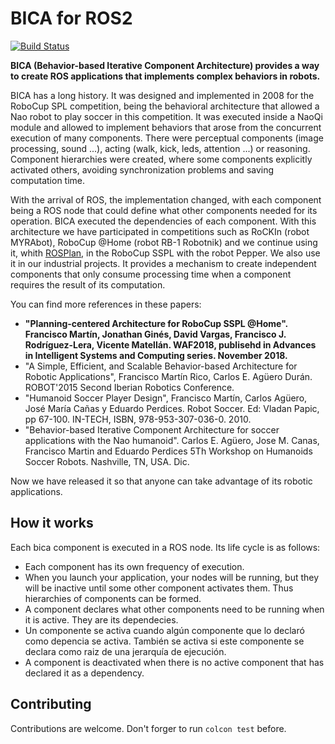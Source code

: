 # BICA for ROS2

[![Build Status](https://travis-ci.com/IntelligentRoboticsLabs/BICA.svg?branch=ros2)](https://travis-ci.com/IntelligentRoboticsLabs/BICA)


**BICA (Behavior-based Iterative Component Architecture) provides a way to create ROS applications that implements complex behaviors in robots.**

BICA has a long history. It was designed and implemented in 2008 for the RoboCup SPL competition, being the behavioral architecture that allowed a Nao robot to play soccer in this competition. It was executed inside a NaoQi module and allowed to implement behaviors that arose from the concurrent execution of many components. There were perceptual components (image processing, sound ...), acting (walk, kick, leds, attention ...) or reasoning. Component hierarchies were created, where some components explicitly activated others, avoiding synchronization problems and saving computation time.

With the arrival of ROS, the implementation changed, with each component being a ROS node that could define what other components needed for its operation. BICA executed the dependencies of each component. With this architecture we have participated in competitions such as RoCKIn (robot MYRAbot), RoboCup @Home (robot RB-1 Robotnik) and we continue using it, whith [ROSPlan](https://github.com/KCL-Planning/ROSPlan), in the RoboCup SSPL with the robot Pepper. We also use it in our industrial projects. It provides a mechanism to create independent components that only consume processing time when a component requires the result of its computation.

You can find more references in these papers:

* **"Planning-centered Architecture for RoboCup SSPL @Home". Francisco Martín, Jonathan Ginés, David Vargas, Francisco J. Rodríguez-Lera, Vicente Matellán. WAF2018, publisehd in Advances in Intelligent Systems and Computing series. November 2018.**
* "A Simple, Efficient, and Scalable Behavior-based Architecture for Robotic Applications", Francisco Martín Rico, Carlos E. Agüero Durán. ROBOT'2015 Second Iberian Robotics Conference.
* "Humanoid Soccer Player Design", Francisco Martín, Carlos Agüero, José María Cañas y Eduardo Perdices. Robot Soccer. Ed: Vladan Papic, pp 67-100. IN-TECH, ISBN, 978-953-307-036-0. 2010.
* "Behavior-based Iterative Component Architecture for soccer applications with the Nao humanoid". Carlos E. Agüero, Jose M. Canas, Francisco Martin and Eduardo Perdices 5Th Workshop on Humanoids Soccer Robots. Nashville, TN, USA. Dic.

Now we have released it so that anyone can take advantage of its robotic applications.

## How it works

Each bica component is executed in a ROS node. Its life cycle is as follows:

* Each component has its own frequency of execution.
* When you launch your application, your nodes will be running, but they will be inactive until some other component activates them. Thus hierarchies of components can be formed.
* A component declares what other components need to be running when it is active. They are its dependecies.
* Un componente se activa cuando algún  componente que lo declaró como depencia se activa. También se activa si este componente se declara como raiz de una jerarquía de ejecución.
* A component is deactivated when there is no active component that has declared it as a dependency.


## Contributing

Contributions are welcome. Don't forger to run `colcon test` before.
